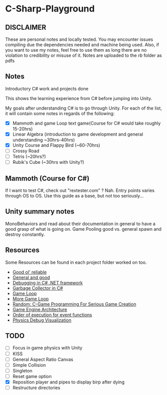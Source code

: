 # C-Sharp-Playground

## DISCLAIMER

These are personal notes and locally tested. You may encounter issues compiling due the dependencies needed and machine being used. Also, if you want to use my notes, feel free to use them as long there are no violation to credibility or misuse of it. Notes are uploaded to the _rb_ folder as pdfs

## Notes

Introductory C# work and projects done

This shows the learning experience from C# before jumping into Unity.

My goals after understanding C# is to go through Unity. For each of the list, it will contain some notes in regards of the following:

- [x] Mammoth and game Loop text game(Course for C# would take roughly 15-20hrs)
- [x] Linear Algebra (introduction to game development and general understanding ~30hrs-40hrs)
- [x] Unity Course and Flappy Bird (~60-70hrs)
- [ ] Crossy Road
- [ ] Tetris (~20hrs?)
- [ ] Rubik's Cube (~30hrs with Unity?)

## Mammoth (Course for C#)

If I want to test C#, check out "rextester.com" ? Nah.
Entry points varies through OS to OS.
Use this guide as a base, but not too seriously...

## Unity summary notes

MonoBehaviors and read about their documentation in general to have a good grasp of what is going on.
Game Pooling good vs. general spawn and destroy constantly.

## Resources

Some Resources can be found in each project folder worked on too.

- [Good ol' reliable](http://stackoverflow.com/)
- [General and good](http://www.csharphelp.com/)
- [Debugging in C# .NET framework](https://code.visualstudio.com/docs/editor/debugging#_launch-configurations)
- [Garbage Collector in C#](https://learn.microsoft.com/en-us/dotnet/standard/garbage-collection/)
- [Game Loop](http://gameprogrammingpatterns.com/game-loop.html#the-pattern)
- [More Game Loop](https://www.codementor.io/@dewetvanthomas/tutorial-game-loop-for-c-128ovxgrig)
- [Random: C-Game Programming For Serious Game Creation](http://what-when-how.com/Tutorial/topic-103/C-Game-Programming-For-Serious-Game-Creation-97.html)
- [Game Engine Architecture](https://archive.org/details/game-engine-architecture/page/vi/mode/2up)
- [Order of execution for event functions](https://docs.unity3d.com/Manual/ExecutionOrder.html#UpdateOrder)
- [Physics Debug Visualization](https://docs.unity3d.com/Manual/PhysicsDebugVisualization.html)

## TODO

- [ ] Focus in game physics with Unity
- [ ] KISS
- [ ] General Aspect Ratio Canvas
- [ ] Simple Collision
- [ ] Singleton
- [ ] Reset game option
- [x] Reposition player and pipes to display birp after dying
- [ ] Restructure directories
